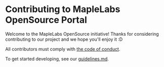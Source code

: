 # Contributing to MapleLabs OpenSource Portal

Welcome to the MapleLabs OpenSource initiative! Thanks for considering contributing to our project and we hope you'll enjoy it :D

All contributors must comply with [the code of conduct]().

To get started developing, see our [guidelines.md]().
